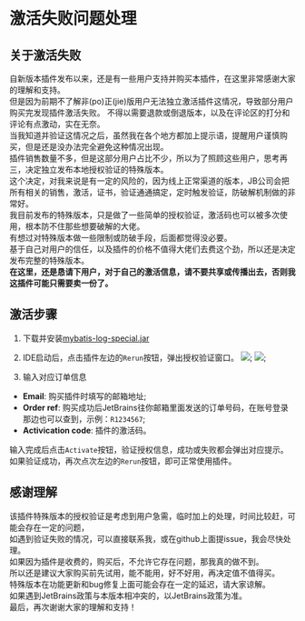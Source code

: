 # 激活失败问题处理
## 关于激活失败
自新版本插件发布以来，还是有一些用户支持并购买本插件，在这里非常感谢大家的理解和支持。  
但是因为前期不了解非(po)正(jie)版用户无法独立激活插件这情况，导致部分用户购买完发现插件激活失败。
不得以需要退款或倒退版本，以及在评论区的打分和评论有点激动，实在无奈。      
当我知道并验证这情况之后，虽然我在各个地方都加上提示语，提醒用户谨慎购买，但是还是没办法完全避免这种情况出现。  
插件销售数量不多，但是这部分用户占比不少，所以为了照顾这些用户，思考再三，决定独立发布本地授权验证的特殊版本。  
这个决定，对我来说是有一定的风险的，因为线上正常渠道的版本，JB公司会把所有相关的销售，激活，证书，验证通通搞定，定时触发验证，防破解机制做的非常好。    
我目前发布的特殊版本，只是做了一些简单的授权验证，激活码也可以被多次使用，根本防不住那些想要破解的大佬。  
有想过对特殊版本做一些限制或防破手段，后面都觉得没必要。  
基于自己对用户的信任，以及插件的价格不值得大佬们去费这个劲，所以还是决定发布完整的特殊版本。  
**在这里，还是恳请下用户，对于自己的激活信息，请不要共享或传播出去，否则我这插件可能只需要卖一份了。**  

## 激活步骤
1. 下载并安装[mybatis-log-special.jar](https://raw.githubusercontent.com/kookob/mybatis-log-plugin/master/dist/mybatis-log-special.jar)
2. IDE启动后，点击插件左边的`Rerun`按钮，弹出授权验证窗口。
![](https://raw.githubusercontent.com/kookob/mybatis-log-plugin/master/snapshot/activate.png);
![](https://raw.githubusercontent.com/kookob/mybatis-log-plugin/master/snapshot/license.png);

3. 输入对应订单信息
* **Email**: 购买插件时填写的邮箱地址;
* **Order ref**: 购买成功后JetBrains往你邮箱里面发送的订单号码，在账号登录那边也可以查到，示例：`R1234567`;
* **Activication code**: 插件的激活码。

输入完成后点击`Activate`按钮，验证授权信息，成功或失败都会弹出对应提示。  
如果验证成功，再次点次左边的`Rerun`按钮，即可正常使用插件。

## 感谢理解
该插件特殊版本的授权验证是考虑到用户急需，临时加上的处理，时间比较赶，可能会存在一定的问题，  
如遇到验证失败的情况，可以直接联系我，或在github上面提issue，我会尽快处理。  
如果因为插件是收费的，购买后，不允许它存在问题，那我真的做不到。  
所以还是建议大家购买前先试用，能不能用，好不好用，再决定值不值得买。  
特殊版本在功能更新和bug修复上面可能会存在一定的延迟，请大家谅解。  
如果遇到JetBrains政策与本版本相冲突的，以JetBrains政策为准。  
最后，再次谢谢大家的理解和支持！